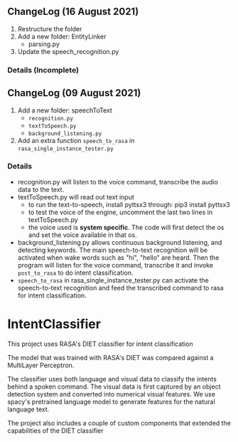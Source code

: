 ## ChangeLog (16 August 2021)

1. Restructure the folder
2. Add a new folder: EntityLinker
    * parsing.py
3. Update the speech_recognition.py

### Details (Incomplete)


## ChangeLog (09 August 2021)

1. Add a new folder: speechToText
   * <code>recognition.py</code> 
   * <code>textToSpeech.py</code>
   * <code>background_listening.py</code>
2. Add an extra function <code>speech_to_rasa</code> in <code>rasa_single_instance_tester.py</code>

### Details
- recognition.py will listen to the voice command, transcribe the audio data to the text.
- textToSpeech.py will read out text input
   * to run the text-to-speech, install pyttsx3 through: pip3 install pyttsx3
   * to test the voice of the engine, uncomment the last two lines in textToSpeech.py
   * the voice used is <b>system specific</b>. The code will first detect the os and set the voice available in that os.
- background_listening.py allows continuous background listening, and detecting keywords. The main speech-to-text 
  recognition will be activated when wake words such as "hi", "hello" are heard. Then the program will listen for the 
  voice command, transcribe it and invoke <code>post_to_rasa</code> to do intent classification. 
- <code>speech_to_rasa</code> in rasa_single_instance_tester.py can activate the speech-to-text recognition 
  and feed the transcribed command to rasa for intent classification.
  
  
# IntentClassifier

This project uses RASA's DIET classifier for intent classification

The model that was trained with RASA's DIET was compared against a MultiLayer Perceptron.

The classifier uses both language and visual data to classify the intents behind a spoken command.
The visual data is first captured by an object detection system and converted into numerical visual features.
We use spacy's pretrained language model to generate features for the natural language text.

The project also includes a couple of custom components that extended the capabilities of the DIET classifier
